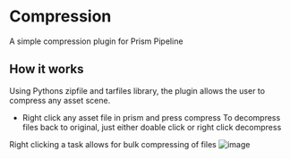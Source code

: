 # Compression
A simple compression plugin for Prism Pipeline

## How it works
Using Pythons zipfile and tarfiles library, the plugin allows the user to compress any asset scene.
- Right click any asset file in prism and press compress
To decompress files back to original, just either doable click or right click decompress

Right clicking a task allows for bulk compressing of files
![image](https://github.com/michal212345/Compression/assets/20019071/fd362e15-1cff-4af3-be09-59dcd35b5b70)
